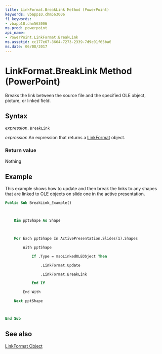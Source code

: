 ```yaml
---
title: LinkFormat.BreakLink Method (PowerPoint)
keywords: vbapp10.chm563006
f1_keywords:
- vbapp10.chm563006
ms.prod: powerpoint
api_name:
- PowerPoint.LinkFormat.BreakLink
ms.assetid: cc177e67-8664-7273-2339-7d9c01f65ba6
ms.date: 06/08/2017
---
```



# LinkFormat.BreakLink Method (PowerPoint)

Breaks the link between the source file and the specified OLE object, picture, or linked field.


## Syntax

 _expression_. `BreakLink`

 _expression_ An expression that returns a [LinkFormat](./PowerPoint.LinkFormat.md) object.


### Return value

Nothing


## Example

This example shows how to update and then break the links to any shapes that are linked to OLE objects on slide one in the active presentation.


```vb
Public Sub BreakLink_Example()



    Dim pptShape As Shape

    

    For Each pptShape In ActivePresentation.Slides(1).Shapes

        With pptShape

            If .Type = msoLinkedOLEObject Then

                .LinkFormat.Update

                .LinkFormat.BreakLink

            End If

        End With

    Next pptShape



End Sub
```


## See also


[LinkFormat Object](PowerPoint.LinkFormat.md)

